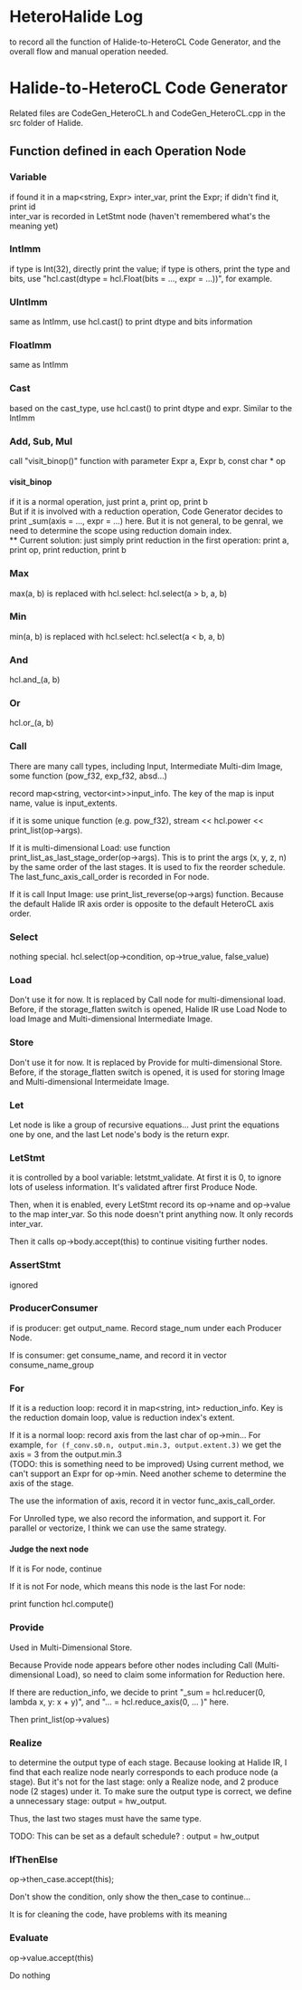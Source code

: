 # HeteroHalide Log
to record all the function of Halide-to-HeteroCL Code Generator, and the overall flow and manual operation needed.

# Halide-to-HeteroCL Code Generator
Related files are CodeGen_HeteroCL.h and CodeGen_HeteroCL.cpp in the src folder of Halide. 

## Function defined in each Operation Node
### Variable
if found it in a map<string, Expr> inter_var, print the Expr; if didn't find it, print id   
inter_var is recorded in LetStmt node (haven't remembered what's the meaning yet)   

### IntImm
if type is Int(32), directly print the value; if type is others, print the type and bits, use "hcl.cast(dtype = hcl.Float(bits = ..., expr = ...))", for example.

### UIntImm
same as IntImm, use hcl.cast() to print dtype and bits information

### FloatImm
same as IntImm

### Cast
based on the cast_type, use hcl.cast() to print dtype and expr. Similar to the IntImm

### Add, Sub, Mul
call "visit_binop()" function with parameter Expr a, Expr b, const char * op    

#### visit_binop
if it is a normal operation, just print a, print op, print b    
But if it is involved with a reduction operation, Code Generator decides to print _sum(axis = ..., expr = ...) here. But it is not general, to be genral, we need to determine the scope using reduction domain index.      
** Current solution: just simply print reduction in the first operation: print a, print op, print reduction, print b    

### Max
max(a, b) is replaced with hcl.select: hcl.select(a > b, a, b)

### Min
min(a, b) is replaced with hcl.select: hcl.select(a < b, a, b)

### And
hcl.and_(a, b)

### Or
hcl.or_(a, b)

### Call
There are many call types, including Input, Intermediate Multi-dim Image, some function (pow_f32, exp_f32, absd...)

record map<string, vector\<int>>input_info. The key of the map is input name, value is input_extents.   

if it is some unique function (e.g. pow_f32), stream << hcl.power << print_list(op->args). 

If it is multi-dimensional Load: use function print_list_as_last_stage_order(op->args). This is to print the args (x, y, z, n) by the same order of the last stages. It is used to fix the reorder schedule. The last_func_axis_call_order is recorded in For node.

If it is call Input Image: use print_list_reverse(op->args) function. Because the default Halide IR axis order is opposite to the default HeteroCL axis order. 

### Select
nothing special. hcl.select(op->condition, op->true_value, false_value)

### Load
Don't use it for now. It is replaced by Call node for multi-dimensional load. Before, if the storage_flatten switch is opened, Halide IR use Load Node to load Image and Multi-dimensional Intermediate Image. 

### Store
Don't use it for now. It is replaced by Provide for multi-dimensional Store. Before, if the storage_flatten switch is opened, it is used for storing Image and Multi-dimensional Intermeidate Image.

### Let
Let node is like a group of recursive equations... Just print the equations one by one, and the last Let node's body is the return expr. 

### LetStmt
it is controlled by a bool variable: letstmt_validate. At first it is 0, to ignore lots of useless information. It's validated aftrer first Produce Node. 

Then, when it is enabled, every LetStmt record its op->name and op->value to the map inter_var. So this node doesn't print anything now. It only records inter_var.

Then it calls op->body.accept(this) to continue visiting further nodes. 

### AssertStmt
ignored

### ProducerConsumer
if is producer: get output_name. Record stage_num under each Producer Node. 

If is consumer: get consume_name, and record it in vector<string> consume_name_group

### For
If it is a reduction loop: record it in map<string, int> reduction_info. Key is the reduction domain loop, value is reduction index's extent.   

If it is a normal loop: record axis from the last char of op->min... For example, `for (f_conv.s0.n, output.min.3, output.extent.3)` we get the axis = 3 from the output.min.3  
(TODO: this is something need to be improved) Using current method, we can't support an Expr for op->min. Need another scheme to determine the axis of the stage.   

The use the information of axis, record it in vector<int> func_axis_call_order. 

For Unrolled type, we also record the information, and support it. For parallel or vectorize, I think we can use the same strategy.     
#### Judge the next node
If it is For node, continue 

If it is not For node, which means this node is the last For node:

print function hcl.compute()

### Provide
Used in Multi-Dimensional Store. 

Because Provide node appears before other nodes including Call (Multi-dimensional Load), so need to claim some information for Reduction here. 

If there are reduction_info, we decide to print "_sum = hcl.reducer(0, lambda x, y: x + y)", and "... = hcl.reduce_axis(0, ... )" here. 

Then print_list(op->values)

### Realize
to determine the output type of each stage. Because looking at Halide IR, I find that each realize node nearly corresponds to each produce node (a stage). But it's not for the last stage: only a Realize node, and 2 produce node (2 stages) under it. To make sure the output type is correct, we define a unnecessary stage: output = hw_output. 

Thus, the last two stages must have the same type.  

TODO: This can be set as a default schedule? : output = hw_output

### IfThenElse
op->then_case.accept(this);     

Don't show the condition, only show the then_case to continue...

It is for cleaning the code, have problems with its meaning

### Evaluate
op->value.accept(this)

Do nothing  